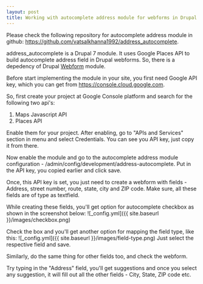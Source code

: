```yaml
---
layout: post
title: Working with autocomplete address module for webforms in Drupal 7
---
```


Please check the following repository for autocomplete address module in github: https://github.com/vatsalkhanna1992/address_autocomplete.

address_autocomplete is a Drupal 7 module. It uses Google Places API to build autocomplete address field in Drupal webforms. So, there is a depedency of Drupal [Webform](https://www.drupal.org/project/webform) module.

Before start implementing the module in your site, you first need Google API key, which you can get from https://console.cloud.google.com. 

So, first create your project at Google Console platform and search for the following two api's:
1. Maps Javascript API
2. Places API

Enable them for your project. After enabling, go to "APIs and Services" section in menu and select Credentials. You can see you API key, just copy it from there.

Now enable the module and go to the autocomplete address module configuration - /admin/config/development/address-autocomplete. Put in the API key, you copied earlier and click save.

Once, this API key is set, you just need to create a webform with fields - Address, street number, route, state, city and ZIP code. Make sure, all these fields are of type as textfield.

While creating these fields, you'll get option for autocomplete checkbox as shown in the screenshot below:
![_config.yml]({{ site.baseurl }}/images/checkbox.png)

Check the box and you'll get another option for mapping the field type, like this:
![_config.yml]({{ site.baseurl }}/images/field-type.png)
Just select the respective field and save.

Similarly, do the same thing for other fields too, and check the webform.

Try typing in the "Address" field, you'll get suggestions and once you select any suggestion, it will fill out all the other fields - City, State, ZIP code etc.
